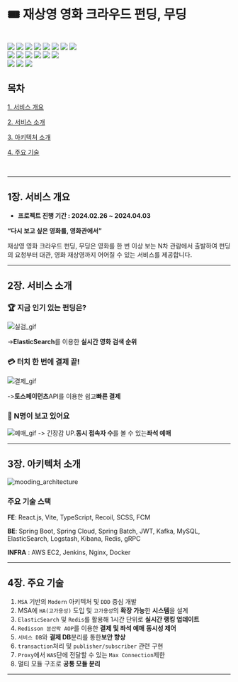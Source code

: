# 🎟 재상영 영화 크라우드 펀딩, 무딩

</br>

<div>
  <img src="https://img.shields.io/badge/java-007396?style=for-the-badge&logo=java&logoColor=white">
  <img src="https://img.shields.io/badge/spring-6DB33F?style=for-the-badge&logo=spring&logoColor=white"> 
  <img src="https://img.shields.io/badge/mysql-4479A1?style=for-the-badge&logo=mysql&logoColor=white"> 
  <img src="https://img.shields.io/badge/redis-DC382D?style=for-the-badge&logo=redis&logoColor=white">
  <img src="https://img.shields.io/badge/elasticsearch-005571?style=for-the-badge&logo=elasticsearch&logoColor=white">
  <img src="https://img.shields.io/badge/elasticsearch-005571?style=for-the-badge&logo=elasticsearch&logoColor=white">
  <img src="https://img.shields.io/badge/logstash-005571?style=for-the-badge&logo=logstash&logoColor=white">
  <img src="https://img.shields.io/badge/kibana-005571?style=for-the-badge&logo=kibana&logoColor=white">
</div>
<div>
  <img src="https://img.shields.io/badge/Docker-2496ED?style=for-the-badge&logo=Docker&logoColor=white">
  <img src="https://img.shields.io/badge/nginx-009639?style=for-the-badge&logo=nginx&logoColor=white">    
  <img src="https://img.shields.io/badge/amazonec2-FF9900?style=for-the-badge&logo=amazonec2&logoColor=white">
  <img src="https://img.shields.io/badge/prometheus-E6522C?style=for-the-badge&logo=prometheus&logoColor=white">
  <img src="https://img.shields.io/badge/grafana-F46800?style=for-the-badge&logo=grafana&logoColor=white">
  <img src="https://img.shields.io/badge/linux-FCC624?style=for-the-badge&logo=linux&logoColor=black"> 
</div>
<div>
 <img src="https://img.shields.io/badge/react-61DAFB?style=for-the-badge&logo=react&logoColor=black">
 <img src="https://img.shields.io/badge/node.js-339933?style=for-the-badge&logo=Node.js&logoColor=white">
 <img src="https://img.shields.io/badge/javascript-F7DF1E?style=for-the-badge&logo=javascript&logoColor=black">
</div>

## 목차
[1. 서비스 개요](#1장-서비스-개요)

[2. 서비스 소개](#2장-서비스-소개)

[3. 아키텍처 소개](#3장-아키텍처-소개)

[4. 주요 기술](#4장-주요-기술)

</br>

---
## 1장. 서비스 개요
- **프로젝트 진행 기간 : 2024.02.26 ~ 2024.04.03**

**“다시 보고 싶은 영화를, 영화관에서”**

재상영 영화 크라우드 펀딩, 무딩은 영화를 한 번 이상 보는 N차 관람에서 출발하여 펀딩의 요청부터 대관, 영화 재상영까지 어어질 수 있는 서비스를 제공합니다.


---
## 2장. 서비스 소개
### 🏆 지금 인기 있는 펀딩은?

![실검_gif](/uploads/4c6a4959ccc51a87a96bf3936d536caa/실검_gif.gif)

->**ElasticSearch**를 이용한 **실시간 영화 검색 순위** 


### 💳 터치 한 번에 결제 끝! 
![결제_gif](/uploads/531d14a161e120ef5e40360ba38439af/결제_gif.gif)

->**토스페이먼츠**API를 이용한 쉽고**빠른 결제** 


### 👀 N명이 보고 있어요
![예매_gif](/uploads/8eae973b8b4572c97cd5f480a5da181c/예매_gif.gif)
-> 긴장감 UP.**동시 접속자 수**를 볼 수 있는**좌석 예매**


---
## 3장. 아키텍처 소개
![mooding_architecture](https://github.com/Fintechtefin/moding/assets/46569105/cb057ca2-9bc8-4fbf-8ec8-069aaf0743c8)  

### 주요 기술 스택
**FE**: React.js, Vite, TypeScript, Recoil, SCSS, FCM

**BE**: Spring Boot, Spring Cloud, Spring Batch, JWT, Kafka, MySQL, ElasticSearch, Logstash, Kibana, Redis, gRPC

**INFRA** : AWS EC2, Jenkins, Nginx, Docker

---
## 4장. 주요 기술
1. `MSA` 기반의 `Modern` 아키텍처 및 `DDD` 중심 개발
2. MSA에 `HA(고가용성)` 도입 및 `고가용성`의 **확장 가능**한 **시스템**을 설계
3. `ElasticSearch`  및 `Redis`를 활용해 1시간 단위로 **실시간 랭킹 업데이트**
4. `Redisson 분산락 AOP`를 이용한 **결제 및 좌석 예매** **동시성 제어**
5. `서비스 DB`와 **결제 DB**분리를 통한**보안 향상**
6. `transaction`처리 및 `publisher/subscriber` 관련 구현
7. `Proxy`에서 `WAS`단에 전달할 수 있는 `Max Connection`제한
8. 멀티 모듈 구조로 **공통 모듈 분리**

----
